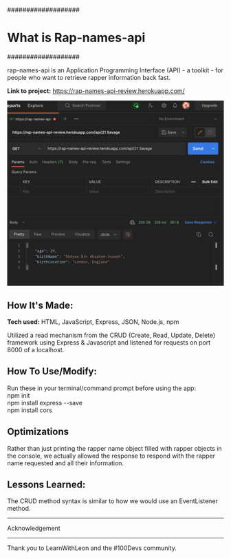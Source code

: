 ###################
# What is Rap-names-api
###################

rap-names-api is an Application Programming Interface (API) - a toolkit - for people
who want to retrieve rapper information back fast.

**Link to project:** https://rap-names-api-review.herokuapp.com/

<img src="https://github.com/mani-saeidi/rap-names-api-review/blob/main/API%20Request%20Example.png?raw=true" alt="API request for rapper name retrieval app" width=600px>

## How It's Made:

**Tech used:** HTML, JavaScript, Express, JSON, Node.js, npm

Utilized a read mechanism from the CRUD (Create, Read, Update, Delete) framework using Express & Javascript and listened for requests on port 8000 of a localhost.

## How To Use/Modify:
Run these in your terminal/command prompt before using the app:
<br>
npm init
<br>
npm install express --save
<br>
npm install cors

## Optimizations

Rather than just printing the rapper name object filled with rapper objects in the console, we actually allowed the response to respond with the rapper name requested and all their information.

## Lessons Learned:

The CRUD method syntax is similar to how we would use an EventListener method.


***************
Acknowledgement
***************

Thank you to LearnWithLeon and the #100Devs community.
